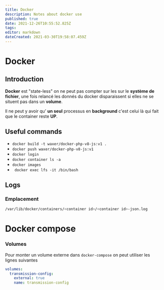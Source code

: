 ```yaml
---
title: Docker
description: Notes about docker use
published: true
date: 2021-12-26T10:55:52.825Z
tags: 
editor: markdown
dateCreated: 2021-03-30T19:58:07.459Z
---
```


# Docker

## Introduction

**Docker** est "state-less" on ne peut pas compter sur les sur le **système de fichier**, une fois relancé les donnés du docker disparaissent si elles ne se situent pas dans un **volume**.

Il ne peut y avoir qu' **un seul** processus en **background** c'est celui là qui fait que le container reste **UP**.

## Useful commands

* `docker build -t waxer/docker-php-v8-js:v1 .`
* `docker push waxer/docker-php-v8-js:v1`
* `docker login`
* `docker container ls -a`
* `docker images`
* ` docker exec lfs -it /bin/bash`

## Logs

### Emplacement

```bash
/var/lib/docker/containers/<container id>/<container id>-json.log
```

# Docker compose

### Volumes

Pour monter un volume externe dans `docker-compose` on peut utiliser les lignes suivantes

```yaml
volumes:
  transmission-config:
    external: true
    name: transmission-config
```